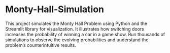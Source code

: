 # Monty-Hall-Simulation
This project simulates the Monty Hall Problem using Python and the Streamlit library for visualization. It illustrates how switching doors increases the probability of winning a car in a game show. Run thousands of simulations to observe the evolving probabilities and understand the problem’s counterintuitive results.
